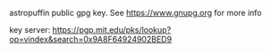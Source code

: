 astropuffin public gpg key. See https://www.gnupg.org for more info

key server:
https://pgp.mit.edu/pks/lookup?op=vindex&search=0x9A8F64924902BED9
